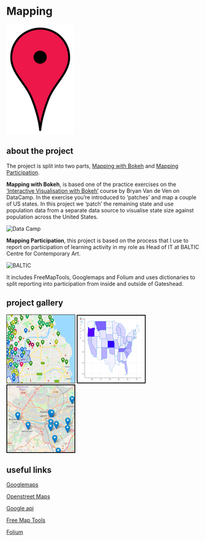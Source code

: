 # Mapping

![Map pin](Images/mappin.png?raw=true)

## about the project

The project is split into two parts, [Mapping with Bokeh](https://github.com/davidcoxon/Python/blob/master/Projects/Mapping/Mapping%20with%20Bokeh.ipynb) and [Mapping Participation](https://github.com/davidcoxon/Python/blob/master/Projects/Mapping/Mapping%20Participants.ipynb).

**Mapping with Bokeh**, is based one of the practice exercises on the [‘Interactive Visualisation with Bokeh’](https://www.datacamp.com/courses/interactive-data-visualization-with-bokeh) course by Bryan Van de Ven on DataCamp. In the exercise you’re introduced to ‘patches’ and map a couple of US states. In this project we ‘patch’ the remaining state and use population data from a separate data source to visualise state size against population across the United States.

![Data Camp](../Images/datacamp.png?raw=true)

**Mapping Participation**, this project is based on the process  that I use to report on participation of learning activity in my role as Head of IT at BALTIC Centre for Contemporary Art.

![BALTIC](../Images/baltic.png?raw=true)

It includes FreeMapTools, Googlemaps and Folium and uses dictionaries to split reporting into participation from inside and outside of Gateshead.

## project gallery

![Googlemaps](Maps/participationsquareb.png?raw=true)
![Bokeh](Maps/statessquareb.png?raw=true)
![Folium Map](Maps/foliumsquareb.png?raw=true)

## useful links

[Googlemaps](https://www.google.co.uk/maps)

[Openstreet Maps](https://www.openstreetmap.org/#map=5/54.910/-3.432)

[Google api](https://developers.google.com/maps/documentation/geocoding/intro#geocoding)

[Free Map Tools](https://www.freemaptools.com/convert-uk-postcode-to-lat-lng.htm)

[Folium](https://github.com/python-visualization/folium)



